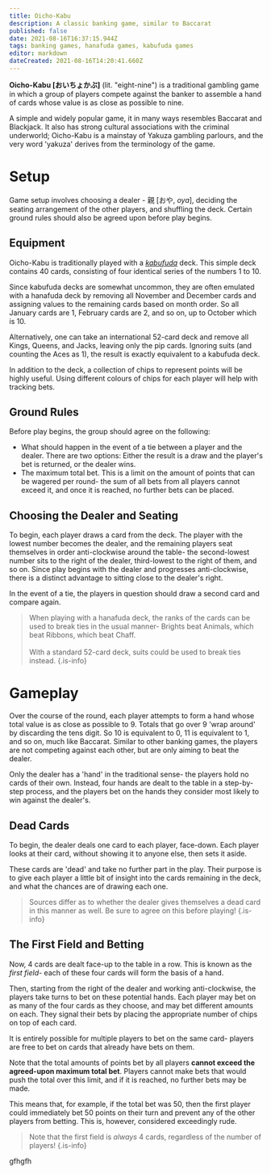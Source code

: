 ```yaml
---
title: Oicho-Kabu
description: A classic banking game, similar to Baccarat
published: false
date: 2021-08-16T16:37:15.944Z
tags: banking games, hanafuda games, kabufuda games
editor: markdown
dateCreated: 2021-08-16T14:20:41.660Z
---
```


**Oicho-Kabu [おいちょかぶ]** (lit. "eight-nine") is a traditional gambling game in which a group of players compete against the banker to assemble a hand of cards whose value is as close as possible to nine.

A simple and widely popular game, it in many ways resembles Baccarat and Blackjack. It also has strong cultural associations with the criminal underworld; Oicho-Kabu is a mainstay of Yakuza gambling parlours, and the very word 'yakuza' derives from the terminology of the game.

# Setup
Game setup involves choosing a dealer - 親 [おや, *oya*], deciding the seating arrangement of the other players, and shuffling the deck. Certain ground rules should also be agreed upon before play begins.

## Equipment
Oicho-Kabu is traditionally played with a [*kabufuda*](/en/kabufuda) deck. This simple deck contains 40 cards, consisting of four identical series of the numbers 1 to 10.

Since kabufuda decks are somewhat uncommon, they are often emulated with a hanafuda deck by removing all November and December cards and assigning values to the remaining cards based on month order. So all January cards are 1, February cards are 2, and so on, up to October which is 10.

Alternatively, one can take an international 52-card deck and remove all Kings, Queens, and Jacks, leaving only the pip cards. Ignoring suits (and counting the Aces as 1), the result is exactly equivalent to a kabufuda deck.

In addition to the deck, a collection of chips to represent points will be highly useful. Using different colours of chips for each player will help with tracking bets.

## Ground Rules
Before play begins, the group should agree on the following:

- What should happen in the event of a tie between a player and the dealer. There are two options: Either the result is a draw and the player's bet is returned, or the dealer wins.
- The maximum total bet. This is a limit on the amount of points that can be wagered per round- the sum of all bets from all players cannot exceed it, and once it is reached, no further bets can be placed.

## Choosing the Dealer and Seating
To begin, each player draws a card from the deck. The player with the lowest number becomes the dealer, and the remaining players seat themselves in order anti-clockwise around the table- the second-lowest number sits to the right of the dealer, third-lowest to the right of them, and so on. Since play begins with the dealer and progresses anti-clockwise, there is a distinct advantage to sitting close to the dealer's right.

In the event of a tie, the players in question should draw a second card and compare again.

> When playing with a hanafuda deck, the ranks of the cards can be used to break ties in the usual manner- Brights beat Animals, which beat Ribbons, which beat Chaff.<br><br>With a standard 52-card deck, suits could be used to break ties instead.
{.is-info}

# Gameplay
Over the course of the round, each player attempts to form a hand whose total value is as close as possible to 9. Totals that go over 9 'wrap around' by discarding the tens digit. So 10 is equivalent to 0, 11 is equivalent to 1, and so on, much like Baccarat. Similar to other banking games, the players are not competing against each other, but are only aiming to beat the dealer.

Only the dealer has a 'hand' in the traditional sense- the players hold no cards of their own. Instead, four hands are dealt to the table in a step-by-step process, and the players bet on the hands they consider most likely to win against the dealer's.

## Dead Cards
To begin, the dealer deals one card to each player, face-down. Each player looks at their card, without showing it to anyone else, then sets it aside.

These cards are 'dead' and take no further part in the play. Their purpose is to give each player a little bit of insight into the cards remaining in the deck, and what the chances are of drawing each one.

> Sources differ as to whether the dealer gives themselves a dead card in this manner as well. Be sure to agree on this before playing!
{.is-info}

## The First Field and Betting
Now, 4 cards are dealt face-up to the table in a row. This is known as the *first field*- each of these four cards will form the basis of a hand.

Then, starting from the right of the dealer and working anti-clockwise, the players take turns to bet on these potential hands. Each player may bet on as many of the four cards as they choose, and may bet different amounts on each. They signal their bets by placing the appropriate number of chips on top of each card.

It is entirely possible for multiple players to bet on the same card- players are free to bet on cards that already have bets on them.

Note that the total amounts of points bet by all players **cannot exceed the agreed-upon maximum total bet**. Players cannot make bets that would push the total over this limit, and if it is reached, no further bets may be made.

This means that, for example, if the total bet was 50, then the first player could immediately bet 50 points on their turn and prevent any of the other players from betting. This is, however, considered exceedingly rude.

> Note that the first field is *always* 4 cards, regardless of the number of players!
{.is-info}







gfhgfh